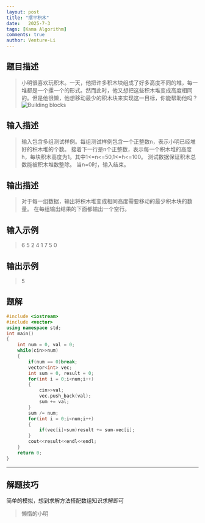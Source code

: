 ```yaml
---
layout: post
title: "摆平积木"
date:   2025-7-3
tags: [Kama Algorithm]
comments: true
author: Venture-Li
---
```


## 题目描述

> 小明很喜欢玩积木。一天，他把许多积木块组成了好多高度不同的堆，每一堆都是一个摞一个的形式。然而此时，他又想把这些积木堆变成高度相同的。但是他很懒，他想移动最少的积木块来实现这一目标，你能帮助他吗？
> ![Building blocks](https://venture-li.github.io/images/202507031541113.png)

## 输入描述

> 输入包含多组测试样例。每组测试样例包含一个正整数n，表示小明已经堆好的积木堆的个数。
> 接着下一行是n个正整数，表示每一个积木堆的高度h，每块积木高度为1。其中1<=n<=50,1<=h<=100。
> 测试数据保证积木总数能被积木堆数整除。
> 当n=0时，输入结束。

## 输出描述

> 对于每一组数据，输出将积木堆变成相同高度需要移动的最少积木块的数量。
> 在每组输出结果的下面都输出一个空行。


## 输入示例

> 6
> 5 2 4 1 7 5
> 0

## 输出示例

> 5

## 题解

```c++
#include <iostream>
#include <vector>
using namespace std;
int main()
{
    int num = 0, val = 0;
    while(cin>>num)
    {
        if(num == 0)break;
        vector<int> vec;
        int sum = 0, result = 0;
        for(int i = 0;i<num;i++)
        {
            cin>>val;
            vec.push_back(val);
            sum += val;
        }
        sum /= num;
        for(int i = 0;i<num;i++)
        {
            if(vec[i]<sum)result += sum-vec[i];
        }
        cout<<result<<endl<<endl;
    }
    return 0;
}
```

---

## 解题技巧

简单的模拟，想到求解方法搭配数组知识求解即可

> 懒惰的小明
